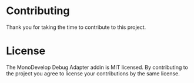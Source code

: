 # Contributing

Thank you for taking the time to contribute to this project.

# License

The MonoDevelop Debug Adapter addin is MIT licensed. By contributing to the project you agree to license your contributions by the same license.